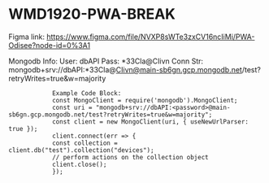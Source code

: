 # WMD1920-PWA-BREAK

Figma link: https://www.figma.com/file/NVXP8sWTe3zxCV16ncIiMi/PWA-Odisee?node-id=0%3A1

Mongodb Info:   User: dbAPI
                Pass: *33Cla@CIivn
                Conn Str: mongodb+srv://dbAPI:*33Cla@CIivn@main-sb6gn.gcp.mongodb.net/test?retryWrites=true&w=majority
                
                Example Code Block:
                const MongoClient = require('mongodb').MongoClient;
                const uri = "mongodb+srv://dbAPI:<password>@main-sb6gn.gcp.mongodb.net/test?retryWrites=true&w=majority";
                const client = new MongoClient(uri, { useNewUrlParser: true });
                client.connect(err => {
                const collection = client.db("test").collection("devices");
                // perform actions on the collection object
                client.close();
                });
